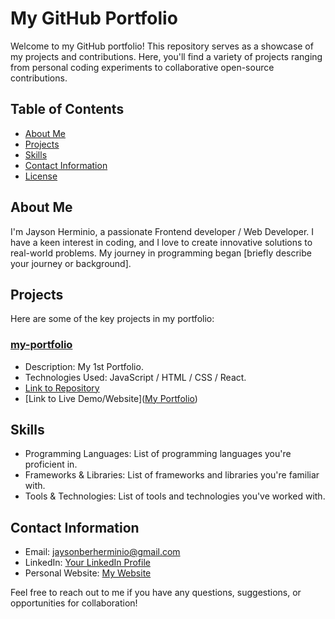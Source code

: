 # My GitHub Portfolio

Welcome to my GitHub portfolio! This repository serves as a showcase of my projects and contributions. Here, you'll find a variety of projects ranging from personal coding experiments to collaborative open-source contributions.


## Table of Contents
- [About Me](#about-me)
- [Projects](#projects)
- [Skills](#skills)
- [Contact Information](#contact-information)
- [License](#license)

## About Me

I'm Jayson Herminio, a passionate Frontend developer / Web Developer. I have a keen interest in coding, and I love to create innovative solutions to real-world problems. My journey in programming began [briefly describe your journey or background]. 

## Projects

Here are some of the key projects in my portfolio:

### [my-portfolio](https://jherminio.github.io/my-portfolio/)
- Description: My 1st Portfolio.
- Technologies Used: JavaScript / HTML / CSS / React.
- [Link to Repository](https://github.com/JBHerminio/my-portfolio.io)
- [Link to Live Demo/Website]([My Portfolio](https://jbherminio.github.io/my-portfolio.io/))

## Skills

- Programming Languages: List of programming languages you're proficient in.
- Frameworks & Libraries: List of frameworks and libraries you're familiar with.
- Tools & Technologies: List of tools and technologies you've worked with.

## Contact Information

- Email: jaysonberherminio@gmail.com
- LinkedIn: [Your LinkedIn Profile](https://www.linkedin.com/in/your-profile/)
- Personal Website: [My Website](https://jbherminio.github.io/my-portfolio.io/)

Feel free to reach out to me if you have any questions, suggestions, or opportunities for collaboration!


